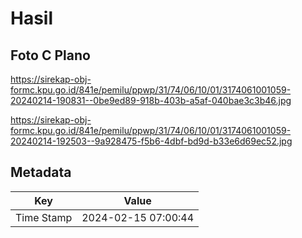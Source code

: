 # Hasil

## Foto C Plano

https://sirekap-obj-formc.kpu.go.id/841e/pemilu/ppwp/31/74/06/10/01/3174061001059-20240214-190831--0be9ed89-918b-403b-a5af-040bae3c3b46.jpg

https://sirekap-obj-formc.kpu.go.id/841e/pemilu/ppwp/31/74/06/10/01/3174061001059-20240214-192503--9a928475-f5b6-4dbf-bd9d-b33e6d69ec52.jpg


## Metadata

| Key        | Value               |
| ---------- | ------------------- |
| Time Stamp | 2024-02-15 07:00:44 |



